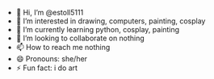 - 👋 Hi, I’m @estoll5111
- 👀 I’m interested in drawing, computers, painting, cosplay
- 🌱 I’m currently learning python, cosplay, painting
- 💞️ I’m looking to collaborate on nothing
- 📫 How to reach me nothing
- 😄 Pronouns: she/her
- ⚡ Fun fact: i do art

<!---
estoll5111/estoll5111 is a ✨ special ✨ repository because its `README.md` (this file) appears on your GitHub profile.
You can click the Preview link to take a look at your changes.
--->
